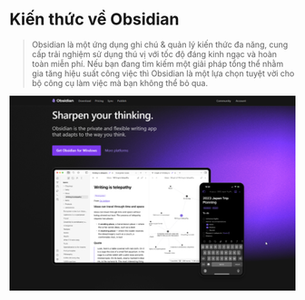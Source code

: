 # Kiến thức về Obsidian

> Obsidian là một ứng dụng ghi chú & quản lý kiến thức đa năng, cung cấp trải nghiệm sử dụng thú vị với tốc độ đáng kinh ngạc và hoàn toàn miễn phí. Nếu bạn đang tìm kiếm một giải pháp tổng thể nhằm gia tăng hiệu suất công việc thì Obsidian là một lựa chọn tuyệt vời cho bộ công cụ làm việc mà bạn không thể bỏ qua.

![Trang chủ của ứng dụng Obsidian](/assets/images/trang-chu-ung-dung-ghi-chu-pkm-obsidian.png)